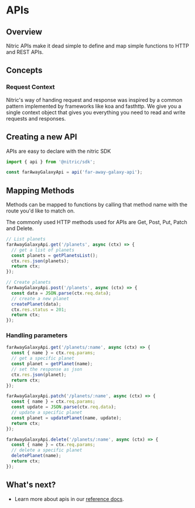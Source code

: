# APIs

## Overview

Nitric APIs make it dead simple to define and map simple functions to HTTP and REST APIs.

## Concepts

### Request Context

Nitric's way of handing request and response was inspired by a common pattern implemented by frameworks like koa and fasthttp. We give you a single context object that gives you everything you need to read and write requests and responses.

## Creating a new API

APIs are easy to declare with the nitric SDK

```typescript
import { api } from '@nitric/sdk';

const farAwayGalaxyApi = api('far-away-galaxy-api');
```

## Mapping Methods

Methods can be mapped to functions by calling that method name with the route you'd like to match on.

The commonly used HTTP methods used for APIs are Get, Post, Put, Patch and Delete.

```javascript
// List planets
farAwayGalaxyApi.get('/planets', async (ctx) => {
  // get a list of planets
  const planets = getPlanetsList();
  ctx.res.json(planets);
  return ctx;
});

// Create planets
farAwayGalaxyApi.post('/planets', async (ctx) => {
  const data = JSON.parse(ctx.req.data);
  // create a new planet
  createPlanet(data);
  ctx.res.status = 201;
  return ctx;
});
```

### Handling parameters

```javascript
farAwayGalaxyApi.get('/planets/:name', async (ctx) => {
  const { name } = ctx.req.params;
  // get a specific planet
  const planet = getPlanet(name);
  // set the response as json
  ctx.res.json(planet);
  return ctx;
});

farAwayGalaxyApi.patch('/planets/:name', async (ctx) => {
  const { name } = ctx.req.params;
  const update = JSON.parse(ctx.req.data);
  // update a specific planet
  const planet = updatePlanet(name, update);
  return ctx;
});

farAwayGalaxyApi.delete('/planets/:name', async (ctx) => {
  const { name } = ctx.req.params;
  // delete a specific planet
  deletePlanet(name);
  return ctx;
});
```

## What's next?

<!-- TODO: ================= update link below with reference page ================= -->

- Learn more about apis in our [reference docs]().
